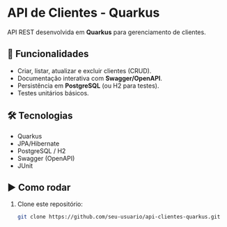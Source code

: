 # API de Clientes - Quarkus

API REST desenvolvida em **Quarkus** para gerenciamento de clientes.

## 🚀 Funcionalidades
- Criar, listar, atualizar e excluir clientes (CRUD).
- Documentação interativa com **Swagger/OpenAPI**.
- Persistência em **PostgreSQL** (ou H2 para testes).
- Testes unitários básicos.

## 🛠️ Tecnologias
- Quarkus
- JPA/Hibernate
- PostgreSQL / H2
- Swagger (OpenAPI)
- JUnit

## ▶️ Como rodar
1. Clone este repositório:
   ```bash
   git clone https://github.com/seu-usuario/api-clientes-quarkus.git
